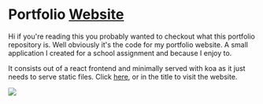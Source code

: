 # Portfolio [Website](emielvanseveren.be)

Hi if you're reading this you probably wanted to checkout what this portfolio repository is. Well obviously it's the code for my portfolio website. A small application I created for a school assignment and because I enjoy to.

It consists out of a react frontend and minimally served with koa as it just needs to serve static files.
Click [here](emielvanseveren.be), or in the title to visit the website.

<img src="https://github.com/emielvanseveren/portfolio/blob/master/documentation/preview.gif" />
